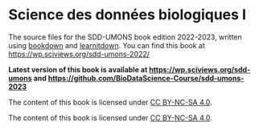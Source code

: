 # Science des données biologiques I

The source files for the SDD-UMONS book edition 2022-2023, written using [bookdown](https://bookdown.org/home/about.html) and [learnitdown](https://www.sciviews.org/learnitdown/). You can find this book at <https://wp.sciviews.org/sdd-umons-2022/>

**Latest version of this book is available at <https://wp.sciviews.org/sdd-umons> and <https://github.com/BioDataScience-Course/sdd-umons-2023>**

The content of this book is licensed under [CC BY-NC-SA 4.0](https://creativecommons.org/licenses/by-nc-sa/4.0/deed.fr).

The content of this book is licensed under [CC BY-NC-SA 4.0](https://creativecommons.org/licenses/by-nc-sa/4.0/deed.fr).
